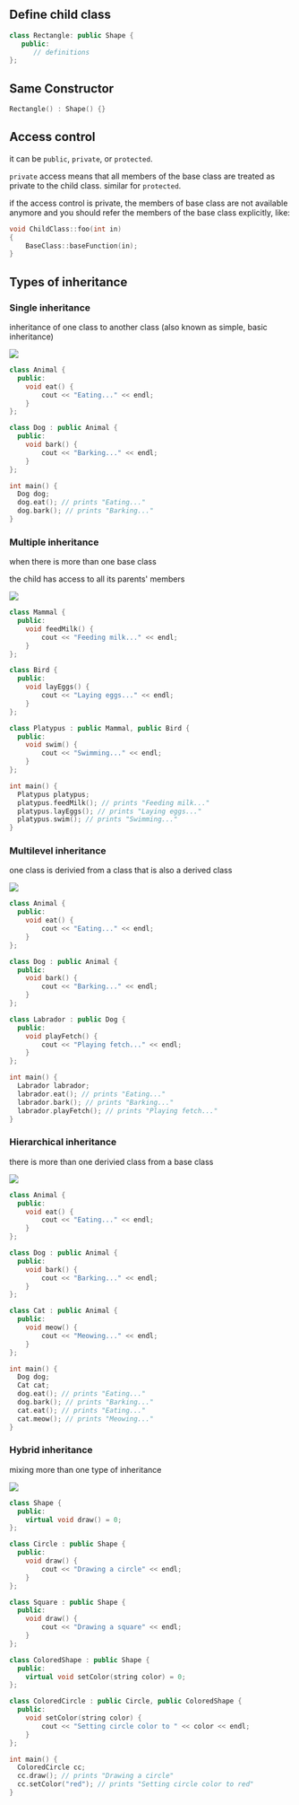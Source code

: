 ## Define child class
```cpp
class Rectangle: public Shape {
   public:
      // definitions
};
```
## Same Constructor
```cpp
Rectangle() : Shape() {} 
```
## Access control
it can be `public`, `private`, or `protected`. 

`private` access means that all members of the base class are treated as private to the child class. similar for `protected`. 

if the access control is private, the members of base class are not available anymore and you should refer the members of the base class explicitly, like:
```cpp
void ChildClass::foo(int in)
{
    BaseClass::baseFunction(in); 
}
```
## Types of inheritance
### Single inheritance
inheritance of one class to another class (also known as simple, basic inheritance)

![](/images/single-inheritance.jpg)
```cpp
class Animal {
  public:
    void eat() {
        cout << "Eating..." << endl;
    }
};

class Dog : public Animal {
  public:
    void bark() {
        cout << "Barking..." << endl;
    }
};

int main() {
  Dog dog;
  dog.eat(); // prints "Eating..."
  dog.bark(); // prints "Barking..."
}

```
### Multiple inheritance
when there is more than one base class

the child has access to all its parents' members

![](/images/multiple-inheritance.jpg)
```cpp
class Mammal {
  public:
    void feedMilk() {
        cout << "Feeding milk..." << endl;
    }
};

class Bird {
  public:
    void layEggs() {
        cout << "Laying eggs..." << endl;
    }
};

class Platypus : public Mammal, public Bird {
  public:
    void swim() {
        cout << "Swimming..." << endl;
    }
};

int main() {
  Platypus platypus;
  platypus.feedMilk(); // prints "Feeding milk..."
  platypus.layEggs(); // prints "Laying eggs..."
  platypus.swim(); // prints "Swimming..."
}

```
### Multilevel inheritance
one class is derivied from a class that is also a derived class

![](/images/multilevel-inheritance.jpg)
```cpp
class Animal {
  public:
    void eat() {
        cout << "Eating..." << endl;
    }
};

class Dog : public Animal {
  public:
    void bark() {
        cout << "Barking..." << endl;
    }
};

class Labrador : public Dog {
  public:
    void playFetch() {
        cout << "Playing fetch..." << endl;
    }
};

int main() {
  Labrador labrador;
  labrador.eat(); // prints "Eating..."
  labrador.bark(); // prints "Barking..."
  labrador.playFetch(); // prints "Playing fetch..."
}

```
### Hierarchical inheritance
there is more than one derivied class from a base class

![](/images/hierarchical-inheritance.jpg)
```cpp
class Animal {
  public:
    void eat() {
        cout << "Eating..." << endl;
    }
};

class Dog : public Animal {
  public:
    void bark() {
        cout << "Barking..." << endl;
    }
};

class Cat : public Animal {
  public:
    void meow() {
        cout << "Meowing..." << endl;
    }
};

int main() {
  Dog dog;
  Cat cat;
  dog.eat(); // prints "Eating..."
  dog.bark(); // prints "Barking..."
  cat.eat(); // prints "Eating..."
  cat.meow(); // prints "Meowing..."
}

```
### Hybrid inheritance
mixing more than one type of inheritance

![](/images/hybrid-inheritance.jpg)
```cpp
class Shape {
  public:
    virtual void draw() = 0;
};

class Circle : public Shape {
  public:
    void draw() {
        cout << "Drawing a circle" << endl;
    }
};

class Square : public Shape {
  public:
    void draw() {
        cout << "Drawing a square" << endl;
    }
};

class ColoredShape : public Shape {
  public:
    virtual void setColor(string color) = 0;
};

class ColoredCircle : public Circle, public ColoredShape {
  public:
    void setColor(string color) {
        cout << "Setting circle color to " << color << endl;
    }
};

int main() {
  ColoredCircle cc;
  cc.draw(); // prints "Drawing a circle"
  cc.setColor("red"); // prints "Setting circle color to red"
}
```